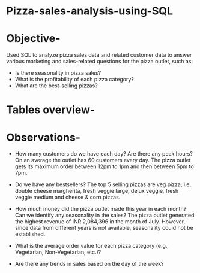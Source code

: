 # Pizza-sales-analysis-using-SQL
# Objective- 
Used SQL to analyze pizza sales data and related customer data to answer various marketing and sales-related questions for the pizza outlet, such as:
- Is there seasonality in pizza sales?
- What is the profitability of each pizza category?
- What are the best-selling pizzas?
# Tables overview-
# Observations-
- How many customers do we have each day? Are there any peak hours?
  On an average the outlet has 60 customers every day. The pizza outlet gets its maximum order between 12pm to 1pm and then between 5pm to 7pm.
  
- Do we have any bestsellers?
  The top 5 selling pizzas are veg pizza, i.e, double cheese margherita, fresh veggie large, delux veggie, fresh veggie medium and cheese & corn pizzas.
  
- How much money did the pizza outlet made this year in each month? Can we identify any seasonality in the sales?
  The pizza outlet generated the highest revenue of INR 2,084,396 in the month of July. However, since data from different years is not available, seasonality could not be established.
  
- What is the average order value for each pizza category (e.g., Vegetarian, Non-Vegetarian, etc.)?
  
- Are there any trends in sales based on the day of the week?
